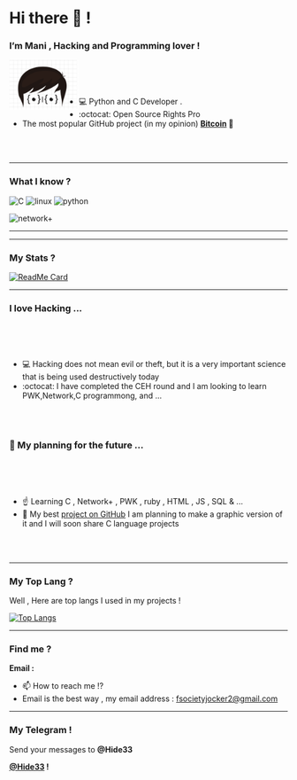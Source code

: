 <h1>Hi there 👋 !</h1>
<h3>I’m Mani , Hacking and Programming lover !</h3>

<img align="left" src="https://github.com/ManiFsociety/ManiFsociety/blob/master/Dev.png" width="25%"/>

<br>
<br>
<br>

- 💻 Python and C Developer .
- :octocat: Open Source Rights Pro
- </a>The most popular GitHub project (in my opinion) <b><a href="https://github.com/bitcoin/bitcoin">Bitcoin</a> 💖</b>

<br>
<br>

<hr>

### What I know ?
<p align="left"><img src="https://upload.wikimedia.org/wikipedia/commons/archive/3/35/20190417225046%21The_C_Programming_Language_logo.svg" alt="C" width="40" height="40"/> <img src="https://upload.wikimedia.org/wikipedia/commons/b/b8/Other-linux-logo.svg" alt="linux" width="40" height="40"/> <img src="https://upload.wikimedia.org/wikipedia/commons/c/c3/Python-logo-notext.svg" alt="python" width="40" height="40"/> </p><img src="https://comptiawebsite.blob.core.windows.net/webcontent/images/default-source/siteicons/logonetworkplus.svg" alt="network+" width="40" height="40"/>

<hr>
<hr>

### My Stats ?
[![ReadMe Card](https://github-readme-stats.vercel.app/api?username=ManiFsociety&show_icons=true)](https://github.com/BlackIQ)

<hr>

### I love Hacking ...
<br>
<br>
<br>

- 💻 Hacking does not mean evil or theft, but it is a very important science that is being used destructively today
- :octocat: I have completed the CEH round and I am looking to learn PWK,Network,C programmong, and ...

<br>
<br>

### 🤖 My planning for the future ...
<br>
<br>
<br>

- ☝️ Learning C , Network+ , PWK , ruby , HTML , JS , SQL & ...
- 👊 My best <a href="https://github.com/ManiFsociety/shabbir">project on GitHub</a> I am planning to make a graphic version of it and I will soon share C language projects

<br>
<br>
<hr>

### My Top Lang ?

<p>Well , Here are top langs I used in my projects !</p>

[![Top Langs](https://github-readme-stats.vercel.app/api/top-langs/?username=ManiFsociety&layout=compact)](https://github.com/ManiFsociety)

<hr>

### Find me ?

<p><b>Email :</b></p>

- 📫 How to reach me !?
- Email is the best way , my email address : fsocietyjocker2@gmail.com

<hr>


### My Telegram !
<p>Send your messages to <b>@Hide33</b>
<p><b><a href="https://t.me/Hide33">@Hide33</a> !</b></p>
